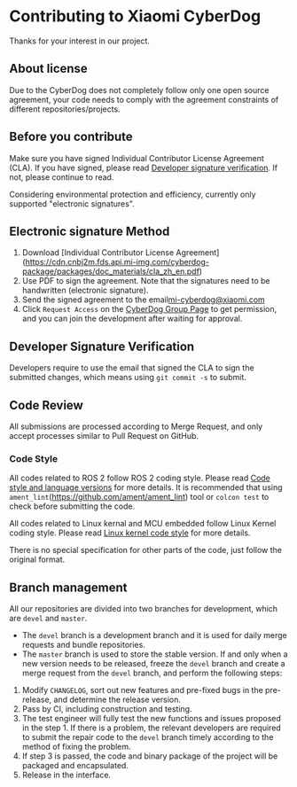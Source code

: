 # Contributing to Xiaomi CyberDog

Thanks for your interest in our project.

## About license

Due to the CyberDog does not completely follow only one open source agreement, your code needs to comply with the agreement constraints of different repositories/projects.

## Before you contribute

Make sure you have signed Individual Contributor License Agreement (CLA). If you have signed, please read [Developer signature verification](https://partner-gitlab.mioffice.cn/cyberdog/athena_repos/-/blob/master/CONTRIBUTING_EN.md#developer-signature-verification). If not, please continue to read.

Considering environmental protection and efficiency, currently only supported "electronic signatures".

## Electronic signature Method

1. Download [Individual  Contributor License Agreement] (https://cdn.cnbj2m.fds.api.mi-img.com/cyberdog-package/packages/doc_materials/cla_zh_en.pdf)
2. Use PDF to sign the agreement. Note that the signatures need to be handwritten (electronic signature).
3. Send the signed agreement to the email[mi-cyberdog@xiaomi.com](mailto:mi-cyberdog@xiaomi.com)
4. Click `Request Access` on the [CyberDog Group Page](https://partner-gitlab.mioffice.cn/cyberdog) to get permission, and you can join the development after waiting for approval.

## Developer Signature Verification

Developers require to use the email that signed the CLA to sign the submitted changes, which means using `git commit -s` to submit.

## Code Review

All submissions are processed according to Merge Request, and only accept processes similar to Pull Request on GitHub.

### Code Style

All codes related to ROS 2 follow ROS 2 coding style. Please read [Code style and language versions](https://docs.ros.org/en/foxy/Contributing/Code-Style-Language-Versions.html) for more details. It is recommended that using `ament_lint`(https://github.com/ament/ament_lint) tool or `colcon test` to check before submitting the code.

All codes related to Linux kernal and MCU embedded  follow Linux Kernel coding style. Please read [Linux kernel code style](https://www.kernel.org/doc/html/v4.10/process/coding-style.html) for more details.

There is no special specification for other parts of the code, just follow the original format.

## Branch management

All our repositories are divided into two branches for development, which are `devel` and `master`.

- The `devel` branch is a development branch and it is used for daily merge requests and bundle repositories.
- The `master` branch is used to store the stable version. If and only when a new version needs to be released, freeze the `devel` branch and create a merge request from the `devel` branch, and perform the following steps:
 1. Modify `CHANGELOG`, sort out new features and pre-fixed bugs in the pre-release, and determine the release version.
 2. Pass by CI, including construction and testing. 
 3. The test engineer will fully test the new functions and issues proposed in the step 1. If there is a problem, the relevant developers are required to submit the repair code to the `devel` branch timely according to the method of fixing the problem.
 4. If step 3 is passed, the code and binary package of the project will be packaged and encapsulated.
 5. Release in the interface.

